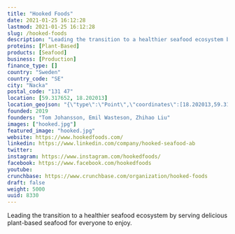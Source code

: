 ```yaml
---
title: "Hooked Foods"
date: 2021-01-25 16:12:28
lastmod: 2021-01-25 16:12:28
slug: /hooked-foods
description: "Leading the transition to a healthier seafood ecosystem by serving delicious plant-based seafood for everyone to enjoy."
proteins: [Plant-Based]
products: [Seafood]
business: [Production]
finance_type: []
country: "Sweden"
country_code: "SE"
city: "Nacka"
postal_code: "131 47"
location: [59.317652, 18.202013]
location_geojson: "{\"type\":\"Point\",\"coordinates\":[18.202013,59.317652]}"
founded: 2019
founders: "Tom Johansson, Emil Wasteson, Zhihao Liu"
images: ["hooked.jpg"]
featured_image: "hooked.jpg"
website: https://www.hookedfoods.com/
linkedin: https://www.linkedin.com/company/hooked-seafood-ab
twitter: 
instagram: https://www.instagram.com/hookedfoods/
facebook: https://www.facebook.com/hookedfoods
youtube: 
crunchbase: https://www.crunchbase.com/organization/hooked-foods
draft: false
weight: 5000
uuid: 8330
---
```

Leading the transition to a healthier seafood ecosystem by serving delicious plant-based seafood for everyone to enjoy.
